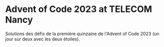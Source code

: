 # Advent of Code 2023 at TELECOM Nancy

Solutions des défis de la première quinzaine de l'Advent of Code 2023 (un jour sur deux avec les deux étoiles).



